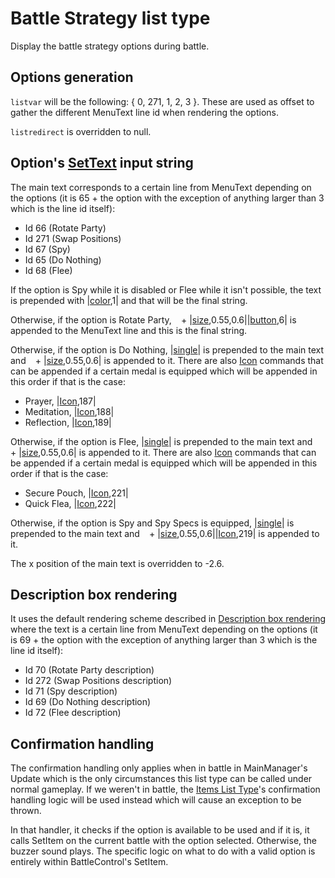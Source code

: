 # Battle Strategy list type

Display the battle strategy options during battle.

## Options generation

`listvar` will be the following: { 0, 271, 1, 2, 3 }. These are used as offset to gather the different MenuText line id when rendering the options.

`listredirect` is overridden to null.

## Option's [SetText](../../SetText/SetText.md) input string

The main text corresponds to a certain line from MenuText depending on the options (it is 65 + the option with the exception of anything larger than 3 which is the line id itself):

* Id 66 (Rotate Party)
* Id 271 (Swap Positions)
* Id 67 (Spy)
* Id 65 (Do Nothing)
* Id 68 (Flee)

If the option is Spy while it is disabled or Flee while it isn't possible, the text is prepended with |[color](../../SetText/Individual%20commands/Color.md),1| and that will be the final string.

Otherwise, if the option is Rotate Party, ` ` + |[size](../../SetText/Individual%20commands/size.md),0.55,0.6||[button](../../SetText/Individual%20commands/Button.md),6| is appended to the MenuText line and this is the final string.

Otherwise, if the option is Do Nothing, |[single](../../SetText/Individual%20commands/Single.md)\| is prepended to the main text and ` ` + |[size](../../SetText/Individual%20commands/size.md),0.55,0.6| is appended to it. There are also [Icon](../../SetText/Individual%20commands/Icon.md) commands that can be appended if a certain medal is equipped which will be appended in this order if that is the case:

* Prayer, |[Icon](../../SetText/Individual%20commands/Icon.md),187|
* Meditation, |[Icon](../../SetText/Individual%20commands/Icon.md),188|
* Reflection, |[Icon](../../SetText/Individual%20commands/Icon.md),189|

Otherwise, if the option is Flee, |[single](../../SetText/Individual%20commands/Single.md)\| is prepended to the main text and ` ` + |[size](../../SetText/Individual%20commands/size.md),0.55,0.6| is appended to it. There are also [Icon](../../SetText/Individual%20commands/Icon.md) commands that can be appended if a certain medal is equipped which will be appended in this order if that is the case:

* Secure Pouch, |[Icon](../../SetText/Individual%20commands/Icon.md),221|
* Quick Flea, |[Icon](../../SetText/Individual%20commands/Icon.md),222|

Otherwise, if the option is Spy and Spy Specs is equipped, |[single](../../SetText/Individual%20commands/Single.md)\| is prepended to the main text and ` ` + |[size](../../SetText/Individual%20commands/size.md),0.55,0.6||[Icon](../../SetText/Individual%20commands/Icon.md),219| is appended to it. 

The x position of the main text is overridden to -2.6.

## Description box rendering

It uses the default rendering scheme described in [Description box rendering](../ShowItemList%20Life%20Cycle/Description%20box%20rendering.md) where the text is a certain line from MenuText depending on the options (it is 69 + the option with the exception of anything larger than 3 which is the line id itself):

* Id 70 (Rotate Party description)
* Id 272 (Swap Positions description)
* Id 71 (Spy description)
* Id 69 (Do Nothing description)
* Id 72 (Flee description)

## Confirmation handling

The confirmation handling only applies when in battle in MainManager's Update which is the only circumstances this list type can be called under normal gameplay. If we weren't in battle, the [Items List Type](Items%20List%20Type.md)'s confirmation handling logic will be used instead which will cause an exception to be thrown.

In that handler, it checks if the option is available to be used and if it is, it calls SetItem on the current battle with the option selected. Otherwise, the buzzer sound plays. The specific logic on what to do with a valid option is entirely within BattleControl's SetItem.
